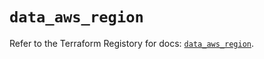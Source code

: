 # `data_aws_region`

Refer to the Terraform Registory for docs: [`data_aws_region`](https://registry.terraform.io/providers/hashicorp/aws/5.13.1/docs/data-sources/region).
